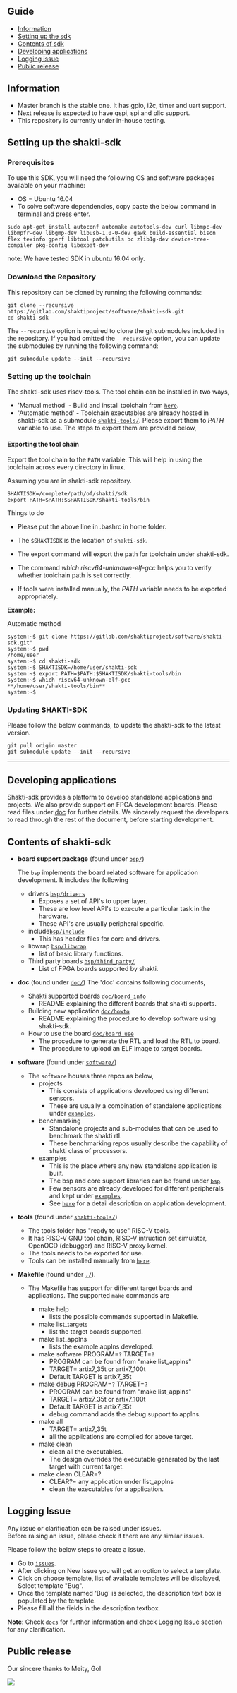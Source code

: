 ## Guide

  * [Information](#information)
  * [Setting up the sdk](#setting-up-the-shakti-sdk)
  * [Contents of sdk](#contents-of-shakti-sdk)
  * [Developing applications](#developing-applications)
  * [Logging issue](#logging-issue)
  * [Public release](#public-release)
  
## Information ##

* Master branch is the stable one. It has gpio, i2c, timer and uart support.
* Next release is expected to have qspi, spi and plic support.
* This repository is currently under in-house testing.

## Setting up the shakti-sdk 

### Prerequisites ###

To use this SDK, you will need the following OS and software packages available on your machine:

* OS = Ubuntu 16.04
* To solve software dependencies, copy paste the below command in terminal and press enter.

```
sudo apt-get install autoconf automake autotools-dev curl libmpc-dev libmpfr-dev libgmp-dev libusb-1.0-0-dev gawk build-essential bison flex texinfo gperf libtool patchutils bc zlib1g-dev device-tree-compiler pkg-config libexpat-dev
```
note: We have tested SDK in ubuntu 16.04 only. 

### Download the Repository ###

This repository can be cloned by running the following commands:

```
git clone --recursive https://gitlab.com/shaktiproject/software/shakti-sdk.git
cd shakti-sdk
```

The `--recursive` option is required to clone the git submodules included in the
repository. If you had omitted the `--recursive` option, you can update the submodules by running the following command:

```
git submodule update --init --recursive
```

### Setting up the toolchain ###
The shakti-sdk uses riscv-tools. The tool chain can be installed in two ways,

* 'Manual method' - Build and install toolchain from [`here`](https://gitlab.com/shaktiproject/software/riscv-tools.git).
* 'Automatic method' - Toolchain executables are already hosted in shakti-sdk as a submodule [`shakti-tools/`](https://gitlab.com/shaktiproject/software/shakti-tools).
   Please export them to *PATH* variable to use. The steps to export them are provided below,

#### Exporting the tool chain ####
Export the tool chain to the `PATH` variable. This will help in using the toolchain across every directory in linux.

Assuming you are in shakti-sdk repository.

```
SHAKTISDK=/complete/path/of/shakti/sdk
export PATH=$PATH:$SHAKTISDK/shakti-tools/bin
```

Things to do

* Please put the above line in .bashrc in home folder.

* The `$SHAKTISDK` is the location of `shakti-sdk`.

* The export command will export the path for toolchain under shakti-sdk.

* The command *which riscv64-unknown-elf-gcc* helps you to verify whether toolchain path is set correctly.

* If tools were installed manually, the *PATH* variable needs to be exported appropriately.

**Example:**

Automatic method

```
system:~$ git clone https://gitlab.com/shaktiproject/software/shakti-sdk.git"
system:~$ pwd
/home/user
system:~$ cd shakti-sdk
system:~$ SHAKTISDK=/home/user/shakti-sdk
system:~$ export PATH=$PATH:$SHAKTISDK/shakti-tools/bin
system:~$ which riscv64-unknown-elf-gcc
**/home/user/shakti-tools/bin**
system:~$ 
```

### Updating SHAKTI-SDK ###

Please follow the below commands, to update the shakti-sdk to the latest version.

```
git pull origin master
git submodule update --init --recursive
```
****

## Developing applications
  
  Shakti-sdk provides a platform to develop standalone applications and projects. We also provide support on FPGA development boards.
  Please read files under [doc](https://gitlab.com/shaktiproject/software/shakti-sdk/tree/master/doc) for further details.
  We sincerely request the developers to read through the rest of the document, before starting development.

## Contents of shakti-sdk

* **board support package** (found under [`bsp/`](https://gitlab.com/shaktiproject/software/shakti-sdk/tree/master/bsp))

  The `bsp` implements the board related software for application development. It includes the following
  - drivers [`bsp/drivers`](https://gitlab.com/shaktiproject/software/shakti-sdk/tree/master/bsp/drivers)
    * Exposes a set of API's to upper layer.
    * These are low level API's to execute a particular task in the hardware.
    * These API's are usually peripheral specific.
  - include[`bsp/include`](https://gitlab.com/shaktiproject/software/shakti-sdk/tree/master/bsp/include)
    * This has header files for core and drivers.
  - libwrap [`bsp/libwrap`](https://gitlab.com/shaktiproject/software/shakti-sdk/tree/master/bsp/libwrap)
    * list of basic library functions.
  - Third party boards [`bsp/third_party/`](https://gitlab.com/shaktiproject/software/shakti-sdk/tree/master/bsp/third_party)
    * List of FPGA boards supported by shakti.


* **doc** (found under [`doc/`](https://gitlab.com/shaktiproject/software/shakti-sdk/tree/master/doc))
   The 'doc' contains following documents,

  - Shakti supported boards [`doc/board_info`](https://gitlab.com/shaktiproject/software/shakti-sdk/blob/master/doc/board_info.md)
     * README explaining the different boards that shakti supports. 
  - Building new application [`doc/howto`](https://gitlab.com/shaktiproject/software/shakti-sdk/blob/master/doc/howto.md)
     * README explaining the procedure to develop software using shakti-sdk.
  - How to use the board [`doc/board_use`](https://gitlab.com/shaktiproject/software/shakti-sdk/blob/master/doc/board_use.md)
     * The procedure to generate the RTL and load the RTL to board.
     * The procedure to upload an ELF image to target boards.
  
* **software** (found under [`software/`](https://gitlab.com/shaktiproject/software/shakti-sdk/tree/master/software))
  - The `software` houses three repos as below,
    * projects
      - This consists of applications developed using different sensors.
      - These are usually a combination of standalone applications under [`examples`](https://gitlab.com/shaktiproject/software/shakti-sdk/tree/master/software/examples).
    * benchmarking
      - Standalone projects and sub-modules that can be used to benchmark the shakti rtl.
      - These benchmarking repos usually describe the capability of shakti class of processors.
    * examples
      -	This is the place where any new standalone application is built.
      - The bsp and core support libraries can be found under [`bsp`](https://gitlab.com/shaktiproject/software/shakti-sdk/tree/master/bsp).
      - Few sensors are already developed for different peripherals and kept under [`examples`](https://gitlab.com/shaktiproject/software/shakti-sdk/tree/master/software/examples).
      - See [`here`](https://gitlab.com/shaktiproject/software/shakti-sdk-dev/blob/master/doc/howto.md) for a detail description on application development.

* **tools** (found under [`shakti-tools/`](https://gitlab.com/shaktiproject/software/shakti-tools))
  - The tools folder has "ready to use" RISC-V tools.
  - It has RISC-V GNU tool chain, RISC-V intruction set simulator, OpenOCD (debugger) and RISC-V proxy kernel.
  - The tools needs to be exported for use.
  - Tools can be installed manually from [`here`](https://gitlab.com/shaktiproject/software/riscv-tools).

* **Makefile** (found under [`./`](https://gitlab.com/shaktiproject/software/shakti-sdk/tree/master/Makefile)).
  - The Makefile has support for different target boards and applications. The supported `make` commands are

    * make help
      - lists the possible commands supported in Makefile.
    * make list_targets
      - list the target boards supported.
    * make list_applns
      - lists the example applns developed.
    * make software PROGRAM=`?` TARGET=`?`
      - PROGRAM can be found from "make list_applns"
      - TARGET= artix7_35t or artix7_100t
      - Default TARGET is artix7_35t
    * make debug PROGRAM=`?` TARGET=`?`
      - PROGRAM can be found from "make list_applns"
      - TARGET= artix7_35t or artix7_100t
      - Default TARGET is artix7_35t
      - debug command adds the debug support to applns.
    * make all
      - TARGET= artix7_35t
      - all the applications are compiled for above target.
    * make clean
      - clean all the executables.
      - The design overrides the executable generated by the last target with current target.
    * make clean CLEAR=?
      - CLEAR?= any application under list_applns
      - clean the executables for a application.
      

## Logging Issue 

Any issue or clarification can be raised under issues. <br/>
Before raising an issue, please check if there are any similar issues.

Please follow the below steps to create a issue.

- Go to [`issues`](https://gitlab.com/shaktiproject/software/shakti-sdk/issues).
- After clicking on New Issue you will get an option to select a template.
- Click on choose template, list of available templates will be displayed, Select template "Bug".
- Once the template named 'Bug' is selected, the description text box is populated by the template.
- Please fill all the fields in the description textbox.

**Note**: Check [`docs`](https://gitlab.com/shaktiproject/software/shakti-sdk-dev/tree/master/doc) for further information and check [Logging Issue](#logging-issue) section for any clarification.

## Public release

Our sincere thanks to Meity, GoI

![](https://gitlab.com/shaktiproject/software/shakti-sdk/raw/master/doc/images/inaug1.jpg) <br/>
